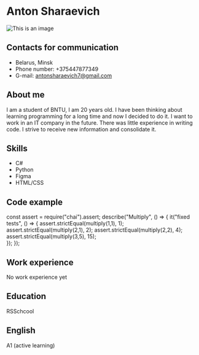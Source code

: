 # Anton Sharaevich
![This is an image](https://avatars.githubusercontent.com/u/102992131?v=4)

## Contacts for communication
- Belarus, Minsk
- Phone number: +375447877349
- G-mail: antonsharaevich7@gmail.com
## About me
I am a student of BNTU, I am 20 years old. I have been thinking about learning programming for a long time and now I decided to do it. I want to work in an IT company in the future. There was little experience in writing code. I strive to receive new information and consolidate it.
## Skills
- C#
- Python
- Figma
- HTML/CSS
## Code example
const assert = require("chai").assert;
describe("Multiply", () => {
  it("fixed tests", () => {
    assert.strictEqual(multiply(1,1), 1);
    assert.strictEqual(multiply(2,1), 2);
    assert.strictEqual(multiply(2,2), 4);
    assert.strictEqual(multiply(3,5), 15);   
  });
});
## Work experience
No work experience yet
## Education
RSSchcool
## English
A1 (active learning)
